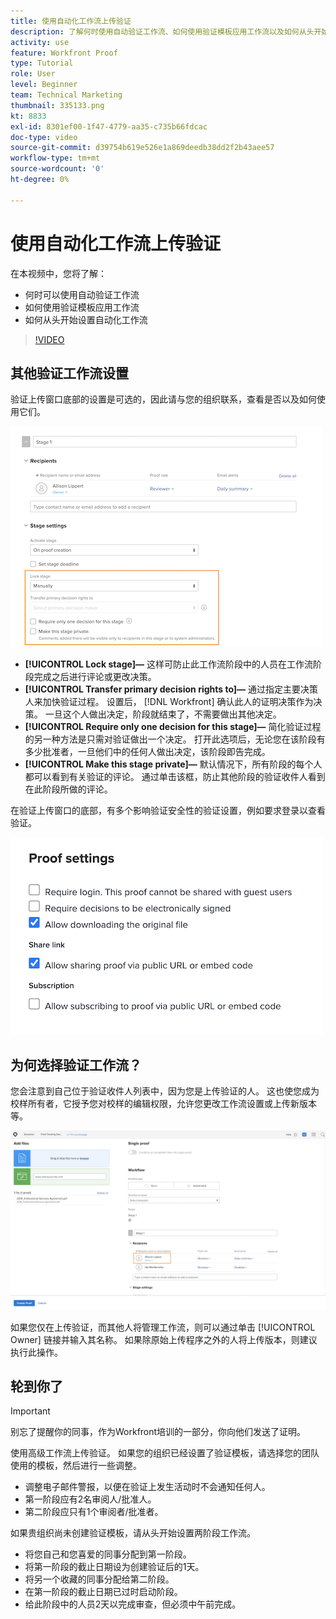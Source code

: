 ```yaml
---
title: 使用自动化工作流上传验证
description: 了解何时使用自动验证工作流、如何使用验证模板应用工作流以及如何从头开始设置自动工作流。
activity: use
feature: Workfront Proof
type: Tutorial
role: User
level: Beginner
team: Technical Marketing
thumbnail: 335133.png
kt: 8833
exl-id: 8301ef00-1f47-4779-aa35-c735b66fdcac
doc-type: video
source-git-commit: d39754b619e526e1a869deedb38dd2f2b43aee57
workflow-type: tm+mt
source-wordcount: '0'
ht-degree: 0%

---
```


# 使用自动化工作流上传验证

在本视频中，您将了解：

* 何时可以使用自动验证工作流
* 如何使用验证模板应用工作流
* 如何从头开始设置自动化工作流

>[!VIDEO](https://video.tv.adobe.com/v/335133/?quality=12)



## 其他验证工作流设置

验证上传窗口底部的设置是可选的，因此请与您的组织联系，查看是否以及如何使用它们。

![的图像 [!UICONTROL New Proof ]带有以下内容的窗口 [!UICONTROL Stage settings] 突出显示。](assets/additional-proof-workflow-settings.png)

* **[!UICONTROL Lock stage]—** 这样可防止此工作流阶段中的人员在工作流阶段完成之后进行评论或更改决策。
* **[!UICONTROL Transfer primary decision rights to]—** 通过指定主要决策人来加快验证过程。 设置后， [!DNL Workfront] 确认此人的证明决策作为决策。 一旦这个人做出决定，阶段就结束了，不需要做出其他决定。
* **[!UICONTROL Require only one decision for this stage]—** 简化验证过程的另一种方法是只需对验证做出一个决定。 打开此选项后，无论您在该阶段有多少批准者，一旦他们中的任何人做出决定，该阶段即告完成。
* **[!UICONTROL Make this stage private]—** 默认情况下，所有阶段的每个人都可以看到有关验证的评论。 通过单击该框，防止其他阶段的验证收件人看到在此阶段所做的评论。

在验证上传窗口的底部，有多个影响验证安全性的验证设置，例如要求登录以查看验证。

<!--
Learn more about these in the Proof settings section of the Configure a proof article.
-->

![的图像 [!UICONTROL Proof settings] 验证上传窗口的区域。](assets/additional-proof-workflow-settings-2.png)

<!--
### Learn more
* Automated workflow overview
* Automated workflow stages overview
-->

<!--
### Guides
* Plan an advanced workflow worksheet
-->

## 为何选择验证工作流？

您会注意到自己位于验证收件人列表中，因为您是上传验证的人。 这也使您成为校样所有者，它授予您对校样的编辑权限，允许您更改工作流设置或上传新版本等。

![验证上传窗口的图像，在收件人列表中突出显示验证所有者。](assets/proof-owner.png)

如果您仅在上传验证，而其他人将管理工作流，则可以通过单击 [!UICONTROL Owner] 链接并输入其名称。 如果除原始上传程序之外的人将上传版本，则建议执行此操作。

## 轮到你了

>[!IMPORTANT]
>
>别忘了提醒你的同事，作为Workfront培训的一部分，你向他们发送了证明。


使用高级工作流上传验证。 如果您的组织已经设置了验证模板，请选择您的团队使用的模板，然后进行一些调整。

* 调整电子邮件警报，以便在验证上发生活动时不会通知任何人。
* 第一阶段应有2名审阅人/批准人。
* 第二阶段应只有1个审阅者/批准者。

如果贵组织尚未创建验证模板，请从头开始设置两阶段工作流。

* 将您自己和您喜爱的同事分配到第一阶段。
* 将第一阶段的截止日期设为创建验证后的1天。
* 将另一个收藏的同事分配给第二阶段。
* 在第一阶段的截止日期已过时启动阶段。
* 给此阶段中的人员2天以完成审查，但必须中午前完成。


